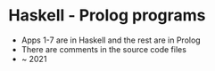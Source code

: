 # Haskell - Prolog programs
* Apps 1-7 are in Haskell and the rest are in Prolog
* There are comments in the source code files
* ~ 2021
